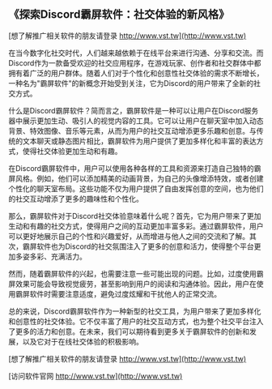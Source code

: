 ## **《探索Discord霸屏软件：社交体验的新风格》**

[想了解推广相关软件的朋友请登录 http://www.vst.tw](http://www.vst.tw)

在当今数字化社交时代，人们越来越依赖于在线平台来进行沟通、分享和交流。而Discord作为一款备受欢迎的社交应用程序，在游戏玩家、创作者和社交群体中都拥有着广泛的用户群体。随着人们对于个性化和创意性社交体验的需求不断增长，一种名为"霸屏软件"的新概念开始受到关注，它为Discord的用户带来了全新的社交方式。

什么是Discord霸屏软件？简而言之，霸屏软件是一种可以让用户在Discord服务器中展示更加生动、吸引人的视觉内容的工具。它可以让用户在聊天室中加入动态背景、特效图像、音乐等元素，从而为用户的社交互动增添更多乐趣和创意。与传统的文本聊天或静态图片相比，霸屏软件为用户提供了更加多样化和丰富的表达方式，使得社交体验更加生动和有趣。

在Discord霸屏软件中，用户可以使用各种各样的工具和资源来打造自己独特的霸屏风格。例如，他们可以添加精美的动画背景，为自己的头像增添特效，或者创建个性化的聊天室布局。这些功能不仅为用户提供了自由发挥创意的空间，也为他们的社交互动增添了更多的趣味性和个性化。

那么，霸屏软件对于Discord社交体验意味着什么呢？首先，它为用户带来了更加生动和有趣的社交方式，使得用户之间的互动更加丰富多彩。通过霸屏软件，用户可以更好地展示自己的个性和兴趣爱好，从而增进与他人之间的交流和了解。其次，霸屏软件也为Discord的社交氛围注入了更多的创意和活力，使得整个平台更加多姿多彩、充满活力。

然而，随着霸屏软件的兴起，也需要注意一些可能出现的问题。比如，过度使用霸屏效果可能会导致视觉疲劳，甚至影响到用户的阅读和沟通体验。因此，用户在使用霸屏软件时需要注意适度，避免过度炫耀和干扰他人的正常交流。

总的来说，Discord霸屏软件作为一种新型的社交工具，为用户带来了更加多样化和创意性的社交体验。它不仅丰富了用户的社交互动方式，也为整个社交平台注入了更多的活力和创意。在未来，我们可以期待看到更多关于霸屏软件的创新和发展，以及它对于在线社交体验的积极影响。

[想了解推广相关软件的朋友请登录 http://www.vst.tw](http://www.vst.tw)


[访问软件官网 http://www.vst.tw](http://www.vst.tw)
